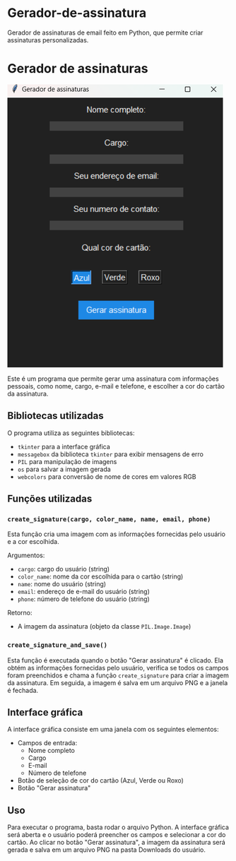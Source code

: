 # Gerador-de-assinatura
Gerador de assinaturas de email feito em Python, que permite criar assinaturas personalizadas. 
# Gerador de assinaturas
![Exemplo de imagem](1.png)


Este é um programa que permite gerar uma assinatura com informações pessoais, como nome, cargo, e-mail e telefone, e escolher a cor do cartão da assinatura.

## Bibliotecas utilizadas

O programa utiliza as seguintes bibliotecas:
- `tkinter` para a interface gráfica
- `messagebox` da biblioteca `tkinter` para exibir mensagens de erro
- `PIL` para manipulação de imagens
- `os` para salvar a imagem gerada
- `webcolors` para conversão de nome de cores em valores RGB

## Funções utilizadas

### `create_signature(cargo, color_name, name, email, phone)`

Esta função cria uma imagem com as informações fornecidas pelo usuário e a cor escolhida.

Argumentos:
- `cargo`: cargo do usuário (string)
- `color_name`: nome da cor escolhida para o cartão (string)
- `name`: nome do usuário (string)
- `email`: endereço de e-mail do usuário (string)
- `phone`: número de telefone do usuário (string)

Retorno:
- A imagem da assinatura (objeto da classe `PIL.Image.Image`)

### `create_signature_and_save()`

Esta função é executada quando o botão "Gerar assinatura" é clicado. Ela obtém as informações fornecidas pelo usuário, verifica se todos os campos foram preenchidos e chama a função `create_signature` para criar a imagem da assinatura. Em seguida, a imagem é salva em um arquivo PNG e a janela é fechada.

## Interface gráfica

A interface gráfica consiste em uma janela com os seguintes elementos:

- Campos de entrada:
  - Nome completo
  - Cargo
  - E-mail
  - Número de telefone
- Botão de seleção de cor do cartão (Azul, Verde ou Roxo)
- Botão "Gerar assinatura"

## Uso

Para executar o programa, basta rodar o arquivo Python. A interface gráfica será aberta e o usuário poderá preencher os campos e selecionar a cor do cartão. Ao clicar no botão "Gerar assinatura", a imagem da assinatura será gerada e salva em um arquivo PNG na pasta Downloads do usuário.

